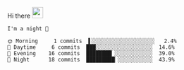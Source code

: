 Hi there <img src="https://media.giphy.com/media/hvRJCLFzcasrR4ia7z/giphy.gif" width="25px">

<!--START_SECTION:productive-box-in-readme-->
```text
I'm a night 🦉

🌞 Morning     1 commits  ▌░░░░░░░░░░░░░░░░░░░░   2.4%
🌆 Daytime     6 commits  ███░░░░░░░░░░░░░░░░░░  14.6%
🌃 Evening    16 commits  ████████▏░░░░░░░░░░░░  39.0%
🌙 Night      18 commits  █████████▏░░░░░░░░░░░  43.9%
```
<!--END_SECTION:productive-box-in-readme-->
